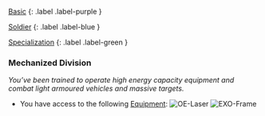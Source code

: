 
[Basic](Game/Basic-List)
{: .label .label-purple }

[Soldier](Game/Soldier)
{: .label .label-blue }

[Specialization](Game/Specialization-List)
{: .label .label-green }
### Mechanized Division
*You’ve been trained to operate high energy capacity equipment and combat light armoured vehicles and massive targets.*
* You have access to the following [Equipment](Core/Equipment):
![OE-Laser](Game/Blocks/OE-Laser)
![EXO-Frame](Game/Blocks/EXO-Frame)
